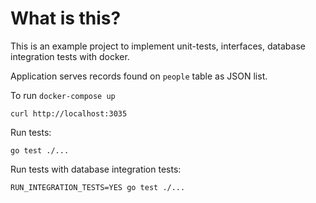 # What is this?

This is an example project to implement unit-tests, interfaces, database integration tests with docker.

Application serves records found on `people` table as JSON list.

To run `docker-compose up`

`curl http://localhost:3035`

Run tests:

```
go test ./...
```

Run tests with database integration tests:

```
RUN_INTEGRATION_TESTS=YES go test ./...
```
